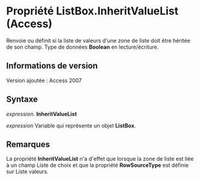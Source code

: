 
# Propriété ListBox.InheritValueList (Access)

Renvoie ou définit si la liste de valeurs d'une zone de liste doit être héritée de son champ. Type de données  **Boolean** en lecture/écriture.


## Informations de version

Version ajoutée : Access 2007


## Syntaxe

 _expression_. **InheritValueList**

 _expression_ Variable qui représente un objet **ListBox**.


## Remarques

La propriété  **InheritValueList** n'a d'effet que lorsque la zone de liste est liée à un champ Liste de choix et que la propriété **RowSourceType** est définie sur Liste valeurs.

